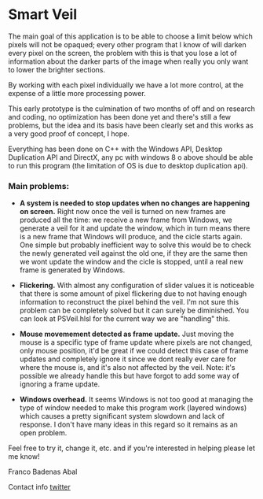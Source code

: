 # Smart Veil
The main goal of this application is to be able to choose a limit below which pixels will not be opaqued; every other program that I know of will darken every pixel on the screen, the problem with this is that you lose a lot of information about the darker parts of the image when really you only want to lower the brighter sections.

By working with each pixel individually we have a lot more control, at the expense of a little more processing power.

This early prototype is the culmination of two months of off and on research and coding, no optimization has been done yet and there's still a few problems, but the idea and its basis have been clearly set and this works as a very good proof of concept, I hope.

Everything has been done on C++ with the Windows API, Desktop Duplication API and DirectX, any pc with windows 8 o above should be able to run this program (the limitation of OS is due to desktop duplication api).

### Main problems:
* **A system is needed to stop updates when no changes are happening on screen.** Right now once the veil is turned on new frames are produced all the time: we receive a new frame from Windows, we generate a veil for it and update the window, which in turn means there is a new frame that Windows will produce, and the cicle starts again. One simple but probably inefficient way to solve this would be to check the newly generated veil against the old one, if they are the same then we wont update the window and the cicle is stopped, until a real new frame is generated by Windows.

* **Flickering.** With almost any configuration of slider values it is noticeable that there is some amount of pixel flickering due to not having enough information to reconstruct the pixel behind the veil. I'm not sure this problem can be completely solved but it can surely be diminished. You can look at PSVeil.hlsl for the current way we are "handling" this.

* **Mouse movemement detected as frame update.** Just moving the mouse is a specific type of frame update where pixels are not changed, only mouse position, it'd be great if we could detect this case of frame updates and completely ignore it since we dont really ever care for where the mouse is, and it's also not affected by the veil. Note: it's possible we already handle this but have forgot to add some way of ignoring a frame update.

* **Windows overhead.** It seems Windows is not too good at managing the type of window needed to make this program work (layered windows) which causes a pretty significant system slowdown and lack of response. I don't have many ideas in this regard so it remains as an open problem.

Feel free to try it, change it, etc. and if you're interested in helping please let me know!

Franco Badenas Abal

Contact info
[twitter](https://twitter.com/francobadenas)
